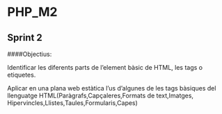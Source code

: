 # PHP_M2
## Sprint 2
####Objectius:

Identificar les diferents parts de l’element bàsic de HTML, les tags o etiquetes.

Aplicar en una plana web estàtica l’us d’algunes de les tags bàsiques del llenguatge HTML(Paràgrafs,Capçaleres,Formats de text,Imatges, Hipervincles,Llistes,Taules,Formularis,Capes)
